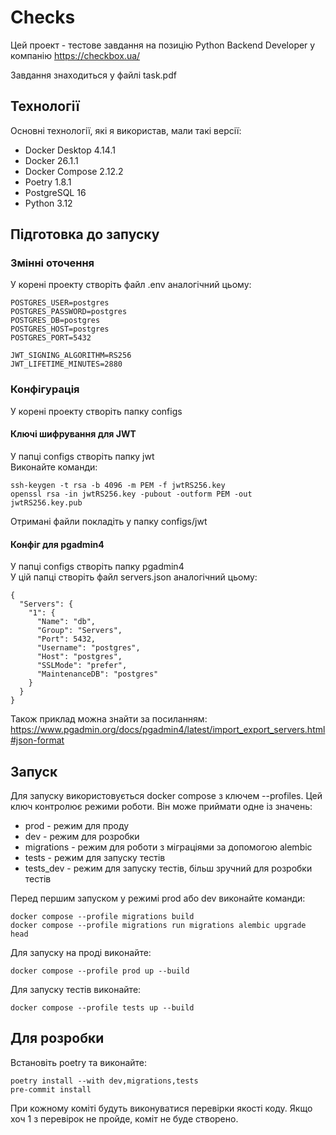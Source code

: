 # Checks
Цей проект - тестове завдання на позицію Python Backend Developer у компанію https://checkbox.ua/

Завдання знаходиться у файлі task.pdf

## Технології
Основні технології, які я використав, мали такі версії:
- Docker Desktop 4.14.1
- Docker 26.1.1
- Docker Compose 2.12.2
- Poetry 1.8.1
- PostgreSQL 16
- Python 3.12

## Підготовка до запуску
### Змінні оточення
У корені проекту створіть файл .env аналогічний цьому:
```
POSTGRES_USER=postgres
POSTGRES_PASSWORD=postgres
POSTGRES_DB=postgres
POSTGRES_HOST=postgres
POSTGRES_PORT=5432

JWT_SIGNING_ALGORITHM=RS256
JWT_LIFETIME_MINUTES=2880
```

### Конфігурація
У корені проекту створіть папку configs

#### Ключі шифрування для JWT
У папці configs створіть папку jwt</br>
Виконайте команди:
```
ssh-keygen -t rsa -b 4096 -m PEM -f jwtRS256.key
openssl rsa -in jwtRS256.key -pubout -outform PEM -out jwtRS256.key.pub
```
Отримані файли покладіть у папку configs/jwt

#### Конфіг для pgadmin4
У папці configs створіть папку pgadmin4</br>
У цій папці створіть файл servers.json аналогічний цьому:
```
{
  "Servers": {
    "1": {
      "Name": "db",
      "Group": "Servers",
      "Port": 5432,
      "Username": "postgres",
      "Host": "postgres",
      "SSLMode": "prefer",
      "MaintenanceDB": "postgres"
    }
  }
}
```
Також приклад можна знайти за посиланням: https://www.pgadmin.org/docs/pgadmin4/latest/import_export_servers.html#json-format

## Запуск
Для запуску використовується docker compose з ключем --profiles. Цей ключ контролює режими роботи. Він може приймати одне із значень:
- prod - режим для проду
- dev - режим для розробки
- migrations - режим для роботи з міграціями за допомогою alembic
- tests - режим для запуску тестів
- tests_dev - режим для запуску тестів, більш зручний для розробки тестів

Перед першим запуском у режимі prod або dev виконайте команди:
```
docker compose --profile migrations build
docker compose --profile migrations run migrations alembic upgrade head
```
Для запуску на проді виконайте:
```
docker compose --profile prod up --build
```
Для запуску тестів виконайте:
```
docker compose --profile tests up --build
```

## Для розробки
Встановіть poetry та виконайте:
```
poetry install --with dev,migrations,tests
pre-commit install
```
При кожному коміті будуть виконуватися перевірки якості коду. Якщо хоч 1 з перевірок не пройде, коміт не буде створено.
